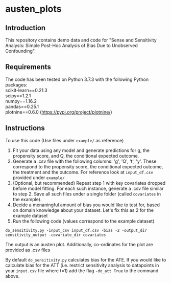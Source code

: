 # austen_plots
## Introduction
This repository contains demo data and code for "Sense and Sensitivity Analysis: Simple Post-Hoc
Analysis of Bias Due to Unobserved Confounding". 

## Requirements
The code has been tested on Python 3.7.3 with the following Python packages:  
scikit-learn==0.21.3  
scipy==1.2.1  
numpy==1.16.2  
pandas==0.25.1  
plotnine==0.6.0 (https://pypi.org/project/plotnine/)

## Instructions
To use this code (Use files under `example/` as reference)
1) Fit your data using any model and generate predictions for g, the propensity score, and Q, the conditional expected outcome.
2) Generate a .csv file with the following columns: 'g', 'Q', 't', 'y'. These correspond to the propensity score, the conditional expected outcome, the treatment and the outcome. For reference look at `input_df.csv` provided under `example/`
3) (Optional, but recommended) Repeat step 1 with key covariates dropped before model fitting. For each such instance, generate a .csv file similar to step 2. Save all such files under a single folder (called `covariates` in the example).
4) Decide a menaningful amount of bias you would like to test for, based on domain knowledge about your dataset. Let's fix this as 2 for the example dataset
5) Run the following code (values correspond to the example dataset)  

`do_sensitivity.py -input_csv input_df.csv -bias -2 -output_dir sensitivity_output -covariate_dir covariates`

The output is an austen plot. Additionally, co-ordinates for the plot are provided as .csv files

By default `do_sensitivity.py` calculates bias for the ATE. If you would like to calculate bias for the ATT (i.e. restrict sensitivity analysis to datapoints in your `input.csv` file where t=1) add the flag `-do_att True` to the command above.
